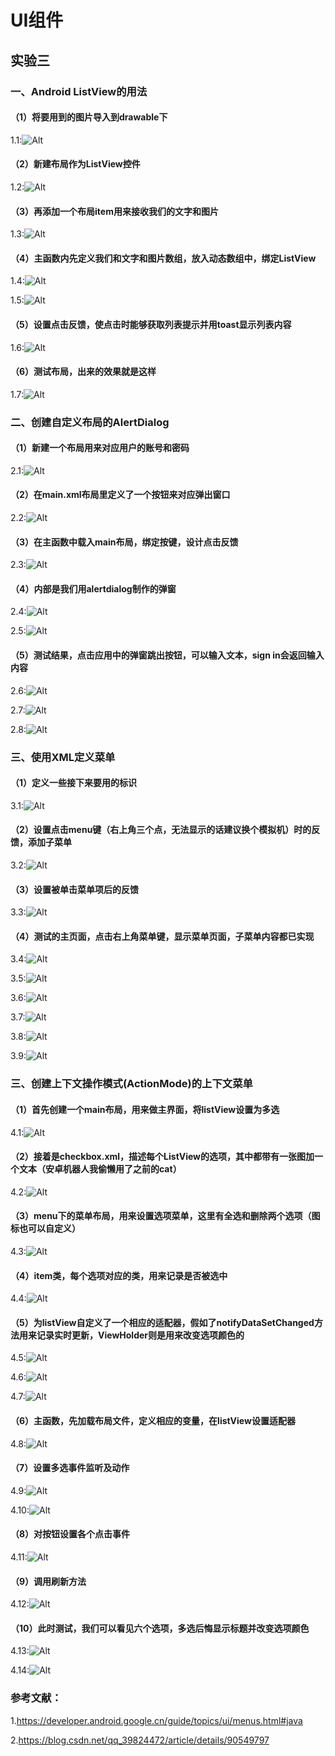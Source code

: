 # UI组件

## 实验三

### 一、Android ListView的用法

#### （1）将要用到的图片导入到drawable下

1.1:![Alt](https://github.com/wxchentao/AndroidStudio/blob/master/images/third/1.1.png)

#### （2）新建布局作为ListView控件

1.2:![Alt](https://github.com/wxchentao/AndroidStudio/blob/master/images/third/1.2.png)

#### （3）再添加一个布局item用来接收我们的文字和图片

1.3:![Alt](https://github.com/wxchentao/AndroidStudio/blob/master/images/third/1.3.png)

#### （4）主函数内先定义我们和文字和图片数组，放入动态数组中，绑定ListView

1.4:![Alt](https://github.com/wxchentao/AndroidStudio/blob/master/images/third/1.4.png)

1.5:![Alt](https://github.com/wxchentao/AndroidStudio/blob/master/images/third/1.5.png)

#### （5）设置点击反馈，使点击时能够获取列表提示并用toast显示列表内容

1.6:![Alt](https://github.com/wxchentao/AndroidStudio/blob/master/images/third/1.6.png)

#### （6）测试布局，出来的效果就是这样

1.7:![Alt](https://github.com/wxchentao/AndroidStudio/blob/master/images/third/1.7.png)

### 二、创建自定义布局的AlertDialog

#### （1）新建一个布局用来对应用户的账号和密码

2.1:![Alt](https://github.com/wxchentao/AndroidStudio/blob/master/images/third/2.1.png)

#### （2）在main.xml布局里定义了一个按钮来对应弹出窗口

2.2:![Alt](https://github.com/wxchentao/AndroidStudio/blob/master/images/third/2.2.png)

#### （3）在主函数中载入main布局，绑定按键，设计点击反馈

2.3:![Alt](https://github.com/wxchentao/AndroidStudio/blob/master/images/third/2.3.png)

#### （4）内部是我们用alertdialog制作的弹窗

2.4:![Alt](https://github.com/wxchentao/AndroidStudio/blob/master/images/third/2.4.png)

2.5:![Alt](https://github.com/wxchentao/AndroidStudio/blob/master/images/third/2.5.png)

#### （5）测试结果，点击应用中的弹窗跳出按钮，可以输入文本，sign in会返回输入内容

2.6:![Alt](https://github.com/wxchentao/AndroidStudio/blob/master/images/third/2.6.png)

2.7:![Alt](https://github.com/wxchentao/AndroidStudio/blob/master/images/third/2.7.png)

2.8:![Alt](https://github.com/wxchentao/AndroidStudio/blob/master/images/third/2.8.png)

### 三、使用XML定义菜单

#### （1）定义一些接下来要用的标识

3.1:![Alt](https://github.com/wxchentao/AndroidStudio/blob/master/images/third/3.1.png)

#### （2）设置点击menu键（右上角三个点，无法显示的话建议换个模拟机）时的反馈，添加子菜单

3.2:![Alt](https://github.com/wxchentao/AndroidStudio/blob/master/images/third/3.2.png)

#### （3）设置被单击菜单项后的反馈

3.3:![Alt](https://github.com/wxchentao/AndroidStudio/blob/master/images/third/3.3.png)

#### （4）测试的主页面，点击右上角菜单键，显示菜单页面，子菜单内容都已实现

3.4:![Alt](https://github.com/wxchentao/AndroidStudio/blob/master/images/third/3.4.png)

3.5:![Alt](https://github.com/wxchentao/AndroidStudio/blob/master/images/third/3.5.png)

3.6:![Alt](https://github.com/wxchentao/AndroidStudio/blob/master/images/third/3.6.png)

3.7:![Alt](https://github.com/wxchentao/AndroidStudio/blob/master/images/third/3.7.png)

3.8:![Alt](https://github.com/wxchentao/AndroidStudio/blob/master/images/third/3.8.png)

3.9:![Alt](https://github.com/wxchentao/AndroidStudio/blob/master/images/third/3.9.png)

### 三、创建上下文操作模式(ActionMode)的上下文菜单

#### （1）首先创建一个main布局，用来做主界面，将listView设置为多选

4.1:![Alt](https://github.com/wxchentao/AndroidStudio/blob/master/images/third/4.1.png)

#### （2）接着是checkbox.xml，描述每个ListView的选项，其中都带有一张图加一个文本（安卓机器人我偷懒用了之前的cat）

4.2:![Alt](https://github.com/wxchentao/AndroidStudio/blob/master/images/third/4.2.png)

#### （3）menu下的菜单布局，用来设置选项菜单，这里有全选和删除两个选项（图标也可以自定义）

4.3:![Alt](https://github.com/wxchentao/AndroidStudio/blob/master/images/third/4.3.png)

#### （4）item类，每个选项对应的类，用来记录是否被选中

4.4:![Alt](https://github.com/wxchentao/AndroidStudio/blob/master/images/third/4.4.png)

#### （5）为listView自定义了一个相应的适配器，假如了notifyDataSetChanged方法用来记录实时更新，ViewHolder则是用来改变选项颜色的

4.5:![Alt](https://github.com/wxchentao/AndroidStudio/blob/master/images/third/4.5.png)

4.6:![Alt](https://github.com/wxchentao/AndroidStudio/blob/master/images/third/4.6.png)

4.7:![Alt](https://github.com/wxchentao/AndroidStudio/blob/master/images/third/4.7.png)

#### （6）主函数，先加载布局文件，定义相应的变量，在listView设置适配器

4.8:![Alt](https://github.com/wxchentao/AndroidStudio/blob/master/images/third/4.8.png)

#### （7）设置多选事件监听及动作

4.9:![Alt](https://github.com/wxchentao/AndroidStudio/blob/master/images/third/4.9.png)

4.10:![Alt](https://github.com/wxchentao/AndroidStudio/blob/master/images/third/4.10.png)

#### （8）对按钮设置各个点击事件

4.11:![Alt](https://github.com/wxchentao/AndroidStudio/blob/master/images/third/4.11.png)

#### （9）调用刷新方法

4.12:![Alt](https://github.com/wxchentao/AndroidStudio/blob/master/images/third/4.12.png)

#### （10）此时测试，我们可以看见六个选项，多选后悔显示标题并改变选项颜色

4.13:![Alt](https://github.com/wxchentao/AndroidStudio/blob/master/images/third/4.13.png)

4.14:![Alt](https://github.com/wxchentao/AndroidStudio/blob/master/images/third/4.14.png)

### 参考文献：

1.https://developer.android.google.cn/guide/topics/ui/menus.html#java

2.https://blog.csdn.net/qq_39824472/article/details/90549797

